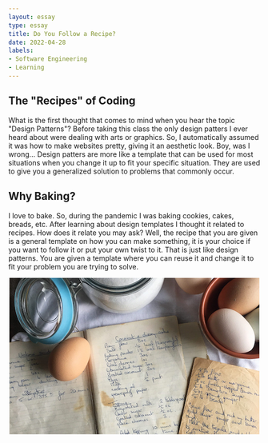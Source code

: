 ```yaml
---
layout: essay
type: essay
title: Do You Follow a Recipe?
date: 2022-04-28
labels:
- Software Engineering
- Learning
---
```


## The "Recipes" of Coding
What is the first thought that comes to mind when you hear the topic "Design Patterns"? Before taking this class the only design patters I ever heard about were dealing with arts or graphics. So, I automatically assumed it was how to make websites pretty, giving it an aesthetic look. Boy, was I wrong... Design patters are more like a template that can be used for most situations when you change it up to fit your specific situation. They are used to give you a generalized solution to problems that commonly occur. 

## Why Baking? 
I love to bake. So, during the pandemic I was baking cookies, cakes, breads, etc. After learning about design templates I thought it related to recipes. How does it relate you may ask? Well, the recipe that you are given is a general template on how you can make something, it is your choice if you want to follow it or put your own twist to it. That is just like design patterns. You are given a template where you can reuse it and change it to fit your problem you are trying to solve. 
<p align="center">
<img src="../images/recipe.png">
</p>